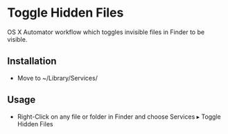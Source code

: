 Toggle Hidden Files
===================

OS X Automator workflow which toggles invisible files in Finder to be visible.

## Installation
* Move to ~/Library/Services/

## Usage
* Right-Click on any file or folder in Finder and choose Services ▸ Toggle Hidden Files
